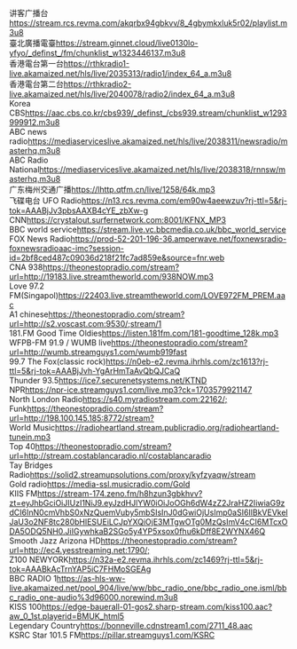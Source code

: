讲客广播台<https://stream.rcs.revma.com/akqrbx94gbkvv/8_4gbymkxluk5r02/playlist.m3u8>  
臺北廣播電臺<https://stream.ginnet.cloud/live0130lo-yfyo/_definst_/fm/chunklist_w1323446137.m3u8>  
香港電台第一台<https://rthkradio1-live.akamaized.net/hls/live/2035313/radio1/index_64_a.m3u8>  
香港電台第二台<https://rthkradio2-live.akamaized.net/hls/live/2040078/radio2/index_64_a.m3u8>  
Korea CBS<https://aac.cbs.co.kr/cbs939/_definst_/cbs939.stream/chunklist_w1293999912.m3u8>  
ABC news radio<https://mediaserviceslive.akamaized.net/hls/live/2038311/newsradio/masterhq.m3u8>  
ABC Radio National<https://mediaserviceslive.akamaized.net/hls/live/2038318/rnnsw/masterhq.m3u8>  
广东梅州交通广播<https://lhttp.qtfm.cn/live/1258/64k.mp3>  
飞碟电台 UFO Radio<https://n13.rcs.revma.com/em90w4aeewzuv?rj-ttl=5&rj-tok=AAABjJv3pbsAAXB4cYE_zbXw-g>  
CNN<https://crystalout.surfernetwork.com:8001/KFNX_MP3>  
BBC world service<https://stream.live.vc.bbcmedia.co.uk/bbc_world_service>  
FOX News Radio<https://prod-52-201-196-36.amperwave.net/foxnewsradio-foxnewsradioaac-imc?session-id=2bf8ced487c09036d218f21fc7ad859e&source=fnr.web>  
CNA 938<https://theonestopradio.com/stream?url=http://19183.live.streamtheworld.com/938NOW.mp3>  
Love 97.2 FM(Singapol)<https://22403.live.streamtheworld.com/LOVE972FM_PREM.aac>  
A1 chinese<https://theonestopradio.com/stream?url=http://s2.voscast.com:9530/;stream/1>  
181.FM Good Time Oldies<https://listen.181fm.com/181-goodtime_128k.mp3>  
WFPB-FM 91.9 / WUMB live<https://theonestopradio.com/stream?url=http://wumb.streamguys1.com/wumb919fast>  
99.7 The Fox(classic rock)<https://n0eb-e2.revma.ihrhls.com/zc1613?rj-ttl=5&rj-tok=AAABjJvh-YgArHmTaAvQbQJCaQ>  
Thunder 93.5<https://ice7.securenetsystems.net/KTND>  
NPR<https://npr-ice.streamguys1.com/live.mp3?ck=1703579921147>  
North London Radio<https://s40.myradiostream.com:22162/;>  
 Funk<https://theonestopradio.com/stream?url=http://198.100.145.185:8772/stream?>  
 World Music<https://radioheartland.stream.publicradio.org/radioheartland-tunein.mp3>  
 Top 40<https://theonestopradio.com/stream?url=http://stream.costablancaradio.nl/costablancaradio>  
Tay Bridges Radio<https://solid2.streamupsolutions.com/proxy/kyfzyaqw/stream>  
Gold radio<https://media-ssl.musicradio.com/Gold>  
KIIS FM<https://stream-174.zeno.fm/h8hzun3gbkhvv?zt=eyJhbGciOiJIUzI1NiJ9.eyJzdHJlYW0iOiJoOGh6dW4zZ2JraHZ2IiwiaG9zdCI6InN0cmVhbS0xNzQuemVuby5mbSIsInJ0dGwiOjUsImp0aSI6IlBkVEVkelJaU3o2NF8tc280bHlESUEiLCJpYXQiOjE3MTgwOTg0MzQsImV4cCI6MTcxODA5ODQ5NH0.JiIGywhkaB2SGo5y4YP5xsox0fhu6kDff8E2WYNX46Q>  
Smooth Jazz Arizona HD<https://theonestopradio.com/stream?url=http://ec4.yesstreaming.net:1790/;>  
Z100 NEWYORK<https://n32a-e2.revma.ihrhls.com/zc1469?rj-ttl=5&rj-tok=AAABkAcTrnYAP5iC7FHMoSGEAg>  
BBC RADIO 1<https://as-hls-ww-live.akamaized.net/pool_904/live/ww/bbc_radio_one/bbc_radio_one.isml/bbc_radio_one-audio%3d96000.norewind.m3u8>  
KISS 100<https://edge-bauerall-01-gos2.sharp-stream.com/kiss100.aac?aw_0_1st.playerid=BMUK_html5>  
Legendary Country<https://bonneville.cdnstream1.com/2711_48.aac>  
KSRC Star 101.5 FM<https://pillar.streamguys1.com/KSRC>  